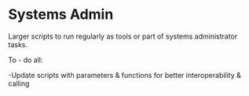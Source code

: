 # Systems Admin

Larger scripts to run regularly as tools or part of systems administrator tasks. 

To - do all:

-Update scripts with parameters & functions for better interoperability & calling
